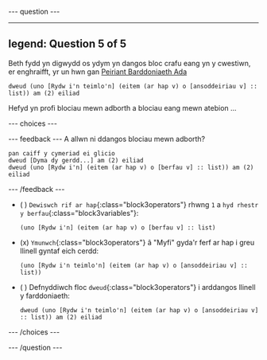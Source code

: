 
--- question ---

---
legend: Question 5 of 5
---

Beth fydd yn digwydd os ydym yn dangos bloc crafu eang yn y cwestiwn, er enghraifft, yr un hwn gan [Peiriant Barddoniaeth Ada](https://projects.raspberrypi.org/cy-GB/projects/poetry-generator/4)

```blocks3
dweud (uno [Rydw i'n teimlo'n] (eitem (ar hap v) o [ansoddeiriau v] :: list)) am (2) eiliad
```

Hefyd yn profi blociau mewn adborth a blociau eang mewn atebion ...

--- choices ---

  --- feedback ---
  A allwn ni ddangos blociau mewn adborth?
  ```blocks3
  pan caiff y cymeriad ei glicio
  dweud [Dyma dy gerdd...] am (2) eiliad
  dweud (uno [Rydw i'n] (eitem (ar hap v) o [berfau v] :: list)) am (2) eiliad
  ```
  --- /feedback ---

- ( )
  `Dewiswch rif ar hap`{:class="block3operators"} rhwng `1` a `hyd rhestr y berfau`{:class="block3variables"}:
  ```blocks3
  (uno [Rydw i'n] (eitem (ar hap v) o [berfau v] :: list)
  ```

- (x)
  `Ymunwch`{:class="block3operators"} â "Myfi" gyda'r ferf ar hap i greu llinell gyntaf eich cerdd:

  ```blocks3
  (uno [Rydw i'n teimlo'n] (eitem (ar hap v) o [ansoddeiriau v] :: list))
  ```

- ( )
  Defnyddiwch floc `dweud`{:class="block3operators"} i arddangos llinell y farddoniaeth:

  ```blocks3
  dweud (uno [Rydw i'n teimlo'n] (eitem (ar hap v) o [ansoddeiriau v] :: list)) am (2) eiliad
  ```

--- /choices ---

--- /question ---
